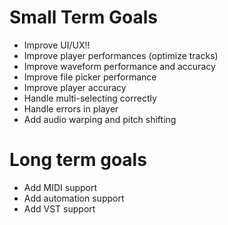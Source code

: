 # Small Term Goals

- Improve UI/UX!!
- Improve player performances (optimize tracks)
- Improve waveform performance and accuracy
- Improve file picker performance
- Improve player accuracy
- Handle multi-selecting correctly
- Handle errors in player
- Add audio warping and pitch shifting

# Long term goals

- Add MIDI support
- Add automation support
- Add VST support
